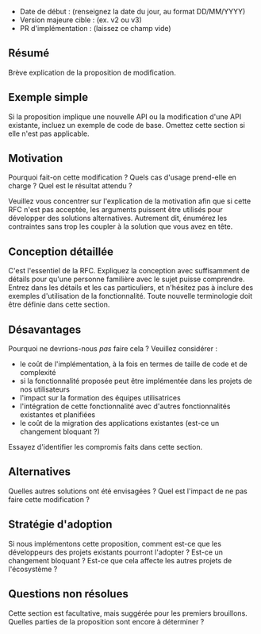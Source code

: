 - Date de début : (renseignez la date du jour, au format DD/MM/YYYY)
- Version majeure cible : (ex. v2 ou v3)
- PR d'implémentation : (laissez ce champ vide)

## Résumé

Brève explication de la proposition de modification.

## Exemple simple

Si la proposition implique une nouvelle API ou la modification d'une API existante, incluez un exemple de code de base.
Omettez cette section si elle n'est pas applicable.

## Motivation

Pourquoi fait-on cette modification ? Quels cas d'usage prend-elle en charge ? Quel est le résultat attendu ?

Veuillez vous concentrer sur l'explication de la motivation afin que si cette RFC n'est pas acceptée, les arguments puissent être utilisés pour développer des solutions alternatives. Autrement dit, énumérez les contraintes sans trop les coupler à la solution que vous avez en tête.

## Conception détaillée

C'est l'essentiel de la RFC. Expliquez la conception avec suffisamment de détails pour qu'une personne familière avec le sujet puisse comprendre. Entrez dans les détails et les cas particuliers, et n'hésitez pas à inclure des exemples d'utilisation de la fonctionnalité. Toute nouvelle terminologie doit être définie dans cette section.

## Désavantages

Pourquoi ne devrions-nous *pas* faire cela ? Veuillez considérer :
- le coût de l'implémentation, à la fois en termes de taille de code et de complexité
- si la fonctionnalité proposée peut être implémentée dans les projets de nos utilisateurs
- l'impact sur la formation des équipes utilisatrices
- l'intégration de cette fonctionnalité avec d'autres fonctionnalités existantes et planifiées
- le coût de la migration des applications existantes (est-ce un changement bloquant ?)

Essayez d'identifier les compromis faits dans cette section.

## Alternatives

Quelles autres solutions ont été envisagées ? Quel est l'impact de ne pas faire cette modification ?

## Stratégie d'adoption

Si nous implémentons cette proposition, comment est-ce que les développeurs des projets existants pourront l'adopter ? Est-ce un changement bloquant ? Est-ce que cela affecte les autres projets de l'écosystème ?

## Questions non résolues

Cette section est facultative, mais suggérée pour les premiers brouillons.
Quelles parties de la proposition sont encore à déterminer ?
